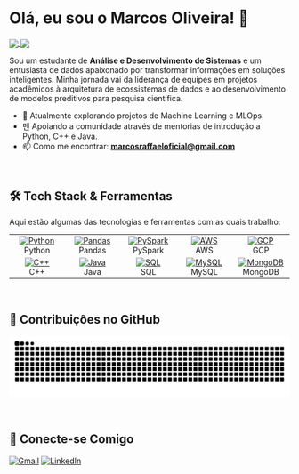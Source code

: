 # Olá, eu sou o Marcos Oliveira! 👋

<a href="https://github.com/MarcosOliveira16">
  <img align="center" src="https://github-readme-stats.vercel.app/api/top-langs/?username=MarcosOliveira16&layout=compact&hide=jupyter%2Ctex%2Chtml&langs_count=6&theme=dracula&card_width=320" />
</a>
<a href="https://github.com/MarcosOliveira16">
  <img align="center" src="https://github-readme-streak-stats.herokuapp.com/?user=MarcosOliveira16&theme=dracula" />
</a>

<br/>

Sou um estudante de **Análise e Desenvolvimento de Sistemas** e um entusiasta de dados apaixonado por transformar informações em soluções inteligentes. Minha jornada vai da liderança de equipes em projetos acadêmicos à arquitetura de ecossistemas de dados e ao desenvolvimento de modelos preditivos para pesquisa científica.

- 🔭 Atualmente explorando projetos de Machine Learning e MLOps.
- 멘 Apoiando a comunidade através de mentorias de introdução a Python, C++ e Java.
- 📫 Como me encontrar: **marcosraffaeloficial@gmail.com**

<br/>

## 🛠️ Tech Stack & Ferramentas

Aqui estão algumas das tecnologias e ferramentas com as quais trabalho:

<table>
  <tr>
    <td align="center" width="96">
      <a href="#-linguagens-de-programação">
        <img src="https://cdn.jsdelivr.net/gh/devicons/devicon@latest/icons/python/python-original.svg" width="48" height="48" alt="Python" />
      </a>
      <br>Python
    </td>
    <td align="center" width="96">
      <a href="#-dados--big-data">
        <img src="https://cdn.jsdelivr.net/gh/devicons/devicon@latest/icons/pandas/pandas-original-wordmark.svg" width="48" height="48" alt="Pandas" />
      </a>
      <br>Pandas
    </td>
    <td align="center" width="96">
      <a href="#-dados--big-data">
        <img src="https://cdn.jsdelivr.net/gh/devicons/devicon@latest/icons/apachespark/apachespark-original-wordmark.svg" width="48" height="48" alt="PySpark" />
      </a>
      <br>PySpark
    </td>
    <td align="center" width="96">
      <a href="#-cloud--bancos-de-dados">
        <img src="https://cdn.jsdelivr.net/gh/devicons/devicon@latest/icons/amazonwebservices/amazonwebservices-original-wordmark.svg" width="48" height="48" alt="AWS" />
      </a>
      <br>AWS
    </td>
    <td align="center" width="96">
      <a href="#-cloud--bancos-de-dados">
        <img src="https://cdn.jsdelivr.net/gh/devicons/devicon@latest/icons/googlecloud/googlecloud-original.svg" width="48" height="48" alt="GCP" />
      </a>
      <br>GCP
    </td>
  </tr>
  <tr>
    <td align="center" width="96">
      <a href="#-linguagens-de-programação">
        <img src="https://cdn.jsdelivr.net/gh/devicons/devicon@latest/icons/cplusplus/cplusplus-original.svg" width="48" height="48" alt="C++" />
      </a>
      <br>C++
    </td>
    <td align="center" width="96">
      <a href="#-linguagens-de-programação">
        <img src="https://cdn.jsdelivr.net/gh/devicons/devicon@latest/icons/java/java-original-wordmark.svg" width="48" height="48" alt="Java" />
      </a>
      <br>Java
    </td>
    <td align="center" width="96">
      <a href="#-linguagens-de-programação">
        <img src="https://cdn.jsdelivr.net/gh/devicons/devicon@latest/icons/azuresqldatabase/azuresqldatabase-original.svg" width="48" height="48" alt="SQL" />
      </a>
      <br>SQL
    </td>
    <td align="center" width="96">
      <a href="#-cloud--bancos-de-dados">
        <img src="https://cdn.jsdelivr.net/gh/devicons/devicon@latest/icons/mysql/mysql-original-wordmark.svg" width="48" height="48" alt="MySQL" />
      </a>
      <br>MySQL
    </td>
    <td align="center" width="96">
      <a href="#-cloud--bancos-de-dados">
        <img src="https://cdn.jsdelivr.net/gh/devicons/devicon@latest/icons/mongodb/mongodb-original-wordmark.svg" width="48" height="48" alt="MongoDB" />
      </a>
      <br>MongoDB
    </td>
  </tr>
</table>

<br/>

## 🐍 Contribuições no GitHub

![Snake animation](https://github.com/MarcosOliveira16/MarcosOliveira16/blob/output/github-contribution-grid-snake.svg)

<br/>

## 🔗 Conecte-se Comigo

<p align="left">
  <a href="mailto:marcosraffaeloficial@gmail.com" target="_blank"><img src="https://img.shields.io/badge/Gmail-D14836?style=for-the-badge&logo=gmail&logoColor=white" alt="Gmail"></a>
  <a href="https://www.linkedin.com/in/marcos-oliveira-77410424a" target="_blank"><img src="https://img.shields.io/badge/-LinkedIn-%230077B5?style=for-the-badge&logo=linkedin&logoColor=white" alt="LinkedIn"></a>
</p>
